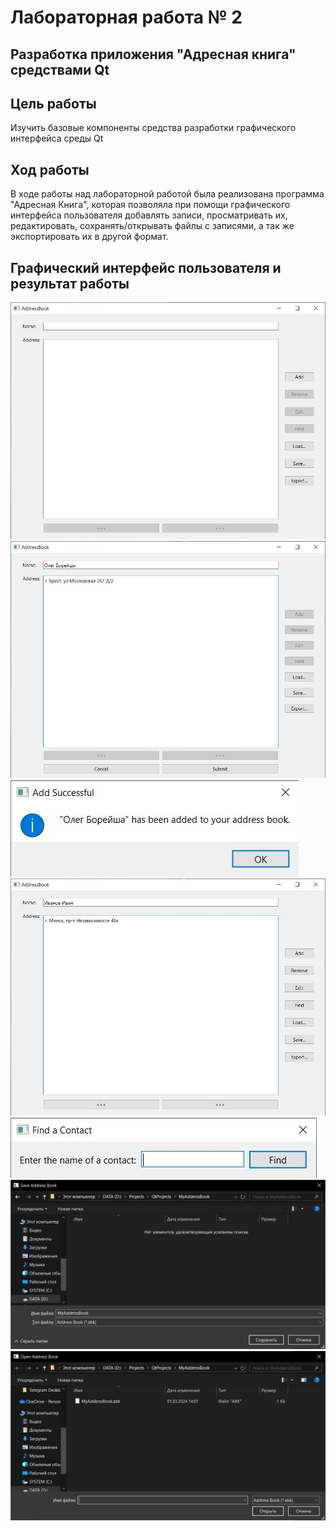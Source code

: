 # Лабораторная работа № 2

## Разработка приложения "Адресная книга" средствами Qt

## Цель работы 
Изучить базовые компоненты средства разработки графического интерфейса среды Qt

## Ход работы
В ходе работы над лабораторной работой была реализована программа "Адресная Книга", которая позволяла при помощи графического интерфейса пользователя добавлять записи, просматривать их, редактировать, сохранять/открывать файлы с записями, а так же экспортировать их в другой формат.

## Графический интерфейс пользователя и результат работы
![](images/image_1.png)
![](images/image_2.png)
![](images/image_3.png)
![](images/image_4.png)
![](images/image_5.png)
![](images/image_6.png)
![](images/image_7.png)
